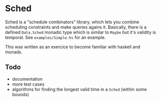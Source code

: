 # Sched

Sched is a "schedule combinators" library, which lets you combine scheduling constraints
and make queries agains it. Basically, there is a defined `Data.Sched` monadic type
which is similar to `Maybe` but it's validity is temporal.
See `examples/Simple.hs` for an example.

This was written as an exercice to become familiar with haskell and monads.

## Todo

* documentation
* more test cases
* algorithms for finding the longest valid time in a `Sched` (within some bounds)
